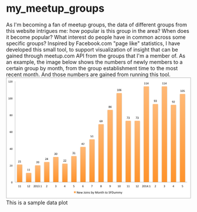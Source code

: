 my_meetup_groups
================
As I'm becoming a fan of meetup groups, the data of different groups from this website intrigues me: how popular is this group in the area? When does it become popular? What interest do people have in common across some specific groups?
Inspired by Facebook.com "page like" statistics, I have developed this small tool, to support visualization of insight that can be gained through meetup.com API from the groups that I'm a member of.
As an example, the image below shows the numbers of newly members to a certain group by month, from the group establishment time to the most recent month. And those numbers are gained from running this tool.
<img src="monthly_join_plot_sfdummy.png">This is a sample data plot
